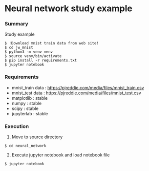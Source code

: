 # Neural network study example

### Summary

Study example

```
$ !Download mnist train data from web site!
$ cd jw_mnist
$ python3 -m venv venv
$ source venv/bin/activate
$ pip install -r requirements.txt
$ jupyter notebook
```

### Requirements

- mnist_train data : https://pjreddie.com/media/files/mnist_train.csv
- mnist_test data : https://pjreddie.com/media/files/mnist_test.csv
- matplotlib : stable
- numpy : stable
- scipy : stable
- jupyterlab : stable


### Execution

1. Move to source directory

```
$ cd neural_network
```

2. Execute jupyter notebook and load notebook file

```
$ jupyter notebook
```
